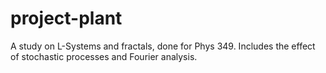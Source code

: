 # project-plant
A study on L-Systems and fractals, done for Phys 349. Includes the effect of stochastic processes and Fourier analysis.
